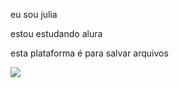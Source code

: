 eu sou julia

estou estudando alura 

esta plataforma é para salvar arquivos 

![](https://th.bing.com/th?q=Flor+Linha+PNG&w=120&h=120&c=1&rs=1&qlt=90&cb=1&dpr=1.3&pid=InlineBlock&mkt=pt-BR&cc=BR&setlang=pt-br&adlt=strict&t=1&mw=247)
